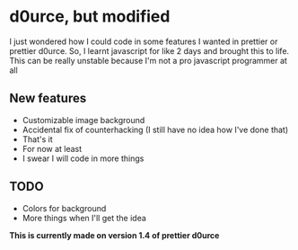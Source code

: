 # d0urce, but modified
I just wondered how I could code in some features I wanted in prettier or prettier d0urce.
So, I learnt javascript for like 2 days and brought this to life.
This can be really unstable because I'm not a pro javascript programmer at all
## New features
- Customizable image background
- Accidental fix of counterhacking (I still have no idea how I've done that)
- That's it
- For now at least
- I swear I will code in more things

## TODO
- Colors for background
- More things when I'll get the idea

**This is currently made on version 1.4 of prettier d0urce**
